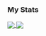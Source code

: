 ### My Stats

<a href="https://github.com/anuraghazra/github-readme-stats">
  <img align="center" src="https://github-readme-stats.vercel.app/api?username=tomas-sucena&theme=vue-dark&title_color=blue&show_icons=true&line_height=30&hide=prs,issues&include_all_commits=true" />
<a href="https://github.com/anuraghazra/github-readme-stats">
  <img align="center" src="https://github-readme-stats.vercel.app/api/top-langs/?username=tomas-sucena&layout=compact&theme=vue-dark&title_color=blue&exclude_repo=FEUP-LCOM" />
</a>
